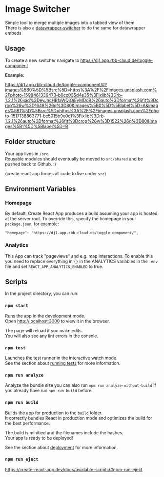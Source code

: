 # Image Switcher

Simple tool to merge multiple images into a tabbed view of them.  
There is also a [datawrapper-switcher](https://github.com/rbb-data/datawrapper-switcher) to do the same for datawrapper embeds

## Usage

To create a new switcher navigate to https://dj1.app.rbb-cloud.de/toggle-component

**Example:**

https://dj1.app.rbb-cloud.de/toggle-component/#?images%5B0%5D%5Bsrc%5D=https%3A%2F%2Fimages.unsplash.com%2Fphoto-1598461336473-b0cc035d4e35%3Fixlib%3Drb-1.2.1%26ixid%3DeyJhcHBfaWQiOjEyMDd9%26auto%3Dformat%26fit%3Dcrop%26w%3D1648%26q%3D80&images%5B0%5D%5Blabel%5D=A&images%5B1%5D%5Bsrc%5D=https%3A%2F%2Fimages.unsplash.com%2Fphoto-1517138863771-bc5015b9e0c1%3Fixlib%3Drb-1.2.1%26auto%3Dformat%26fit%3Dcrop%26w%3D1522%26q%3D80&images%5B1%5D%5Blabel%5D=B

## Folder structure

Your app lives in `/src`.  
Reusable modules should eventually be moved to `src/shared` and be pushed back to Github. :)

(create react app forces all code to live under `src`)

## Environment Variables

### Homepage

By default, Create React App produces a build assuming your app is hosted at the server root.
To override this, specify the homepage in your `package.json`, for example:

    "homepage": "https://dj1.app.rbb-cloud.de/toggle-component/",

### Analytics

This App can track "pageviews" and e.g. map interactions.
To enable this you need to replace everything in `{}` in the ANALYTICS variables in the `.env` file
and set `REACT_APP_ANALYTICS_ENABLED` to true.

## Scripts

In the project directory, you can run:

### `npm start`

Runs the app in the development mode.<br>
Open [http://localhost:3000](http://localhost:3000) to view it in the browser.

The page will reload if you make edits.<br>
You will also see any lint errors in the console.

### `npm test`

Launches the test runner in the interactive watch mode.<br>
See the section about [running tests](https://facebook.github.io/create-react-app/docs/running-tests) for more information.

### `npm run analyze`

Analyze the bundle size you can also run `npm run analyze-without-build` if you already have run
`npm run build` before.

### `npm run build`

Builds the app for production to the `build` folder.<br>
It correctly bundles React in production mode and optimizes the build for the best performance.

The build is minified and the filenames include the hashes.<br>
Your app is ready to be deployed!

See the section about [deployment](https://facebook.github.io/create-react-app/docs/deployment) for more information.

### `npm run eject`

https://create-react-app.dev/docs/available-scripts/#npm-run-eject
